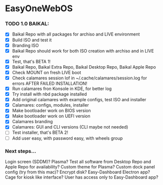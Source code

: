 # EasyOneWebOS
### TODO 1.0 BAIKAL:

- [X] Baikal Repo with all packages for archiso and LIVE environment
- [X] Build ISO and test it
- [X] Branding ISO
- [X] Baikal Repo should work for both ISO creation with archiso and in LIVE env
- [X] Test, that's BETA 1!
- [X] Baikal Repo, Baikal Extra Repo, Baikal Desktop Repo, Baikal Apple Repo
- [X] Check MOUNT on fresh LIVE boot
- [X] Check calamares session lof in ~/.cache/calamares/session.log for errors AFTER FAILED INSTALLATION!
- [X] Run calamares fron Konsole in KDE, for better log
- [X] Try install with nbd package installed
- [X] Add original calamares with example configs, test ISO and installer
- [X] Calamares: configs, modules, installer
- [X] Make bootloader work on BIOS version
- [X] Make bootloader work on UEFI version
- [X] Calamares branding
- [X] Calamares: GUI and CLI versions (CLI maybe not needed)
- [ ] Test installer, that's BETA 2!
- [ ] Add user easy, with password easy, with wheels group

### Next steps...
Login screen (SDDM)? Plasma? Test all software from Desktop Repo and Apple Repo for availability? Custom theme for Plasma? Custom dock panel config (try from this mac)? Encrypt disk? Easy-Dashboard Electron app? Cage for kiosk like interface? User has access only to Easy-Dashboard app?